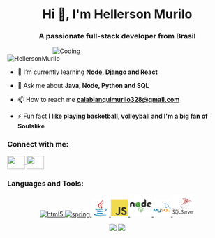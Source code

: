 <h1 align="center">Hi 👋, I'm Hellerson Murilo</h1>
<h3 align="center">A passionate full-stack developer from Brasil</h3>
<img align="right" alt="Coding" width="400" src="https://media.licdn.com/dms/image/D4D12AQH4mcQALwgZ7Q/article-cover_image-shrink_600_2000/0/1691989932071?e=2147483647&v=beta&t=uwm5lxFiqURXuzG_xnf9hrIr-_sojSaQ4ggruUAYsmU">
<p align="left">
  <img src="https://komarev.com/ghpvc/?username=HellersonMurilo&label=Profile%20views&color=0e75b6&style=flat" alt="HellersonMurilo" />
</p>

- 🌱 I’m currently learning **Node, Django and React**

- 💬 Ask me about **Java, Node, Python and SQL**

- 📫 How to reach me **calabianquimurilo328@gmail.com**

- ⚡ Fun fact **I like playing basketball, volleyball and I'm a big fan of Soulslike**

<h3 align="left">Connect with me:</h3>
<p align="left">
  <a href="https://www.linkedin.com/in/hellerson-murilo-bezerra-calabianqui-de-souza/" target="_blank">
    <img align="center" src="https://raw.githubusercontent.com/rahuldkjain/github-profile-readme-generator/master/src/images/icons/Social/linked-in-alt.svg" alt="" height="30" width="40" />
  </a>
  <a href="https://www.instagram.com/murilo_calabianqui/" target="_blank">
    <img align="center" src="https://raw.githubusercontent.com/rahuldkjain/github-profile-readme-generator/master/src/images/icons/Social/instagram.svg" alt="" height="30" width="40" />
  </a>
</p>

<h3 align="left">Languages and Tools:</h3>
<p align="center">
  <a href="https://www.djangoproject.com/" target="_blank" rel="noreferrer">
    <img src="https://www.vectorlogo.zone/logos/djangoproject/djangoproject-icon.svg" alt="html5" width="40" height="40"/>
  </a>
      <a href="https://www.python.org/" target="_blank" rel="noreferrer">
    <img src="https://www.vectorlogo.zone/logos/python/python-icon.svg" alt="spring" width="40" height="40"/>
  </a>
  <a href="https://www.java.com" target="_blank" rel="noreferrer">
    <img src="https://raw.githubusercontent.com/devicons/devicon/master/icons/java/java-original.svg" alt="java" width="40" height="40"/>
  </a>
  <a href="https://developer.mozilla.org/en-US/docs/Web/JavaScript" target="_blank" rel="noreferrer">
    <img src="https://raw.githubusercontent.com/devicons/devicon/master/icons/javascript/javascript-original.svg" alt="javascript" width="40" height="40"/>
  </a>
    <a href="https://nodejs.org" target="_blank" rel="noreferrer">
    <img src="https://github.com/devicons/devicon/blob/master/icons/nodejs/nodejs-original-wordmark.svg" alt="nodejs" width="50" height="50"/>
  </a>
  <a href="https://www.mysql.com/" target="_blank" rel="noreferrer">
    <img src="https://raw.githubusercontent.com/devicons/devicon/master/icons/mysql/mysql-original-wordmark.svg" alt="mysql" width="40" height="40"/>
  </a>
  <a href="" target="_blank" rel="noreferrer">
    <img src="https://github.com/devicons/devicon/blob/master/icons/microsoftsqlserver/microsoftsqlserver-original-wordmark.svg" alt="Postman" width="50" height="50"/>
  </a>
</p>

<div align="center">
  <img width="49%" src="https://github-readme-stats.vercel.app/api?username=HellersonMurilo&show_icons=true&theme=github_dark&include_all_commits=true&count_private=true"/>
  <img width="38%" src="https://github-readme-stats.vercel.app/api/top-langs/?username=HellersonMurilo&layout=compact&langs_count=7&theme=github_dark"/>
</div>

